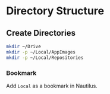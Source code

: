 # Directory Structure

## Create Directories

```bash
mkdir ~/Drive
mkdir -p ~/Local/AppImages
mkdir -p ~/Local/Repositories
```

### Bookmark

Add `Local` as a bookmark in Nautilus.
